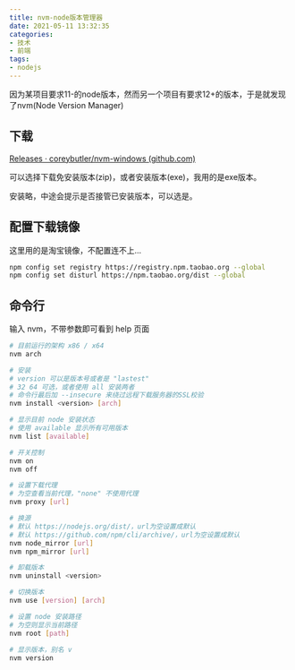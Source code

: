 ```yaml
---
title: nvm-node版本管理器
date: 2021-05-11 13:32:35
categories:
- 技术
- 前端
tags:
- nodejs
---
```


因为某项目要求11-的node版本，然而另一个项目有要求12+的版本，于是就发现了nvm(Node Version Manager)

## 下载

[Releases · coreybutler/nvm-windows (github.com)](https://github.com/coreybutler/nvm-windows/releases)

可以选择下载免安装版本(zip)，或者安装版本(exe)，我用的是exe版本。

安装略，中途会提示是否接管已安装版本，可以选是。

<!--more-->

## 配置下载镜像

这里用的是淘宝镜像，不配置连不上...

```bash
npm config set registry https://registry.npm.taobao.org --global
npm config set disturl https://npm.taobao.org/dist --global
```



## 命令行

输入 nvm，不带参数即可看到 help 页面

```bash
# 目前运行的架构 x86 / x64
nvm arch

# 安装
# version 可以是版本号或者是 "lastest"
# 32 64 可选，或者使用 all 安装两者
# 命令行最后加 --insecure 来绕过远程下载服务器的SSL校验
nvm install <version> [arch]

# 显示目前 node 安装状态
# 使用 available 显示所有可用版本
nvm list [available]

# 开关控制
nvm on
nvm off

# 设置下载代理
# 为空查看当前代理，"none" 不使用代理
nvm proxy [url]

# 换源
# 默认 https://nodejs.org/dist/，url为空设置成默认
# 默认 https://github.com/npm/cli/archive/，url为空设置成默认
nvm node_mirror [url]
nvm npm_mirror [url] 

# 卸载版本
nvm uninstall <version>

# 切换版本
nvm use [version] [arch]

# 设置 node 安装路径
# 为空则显示当前路径
nvm root [path]
                                 
# 显示版本，别名 v
nvm version
```


